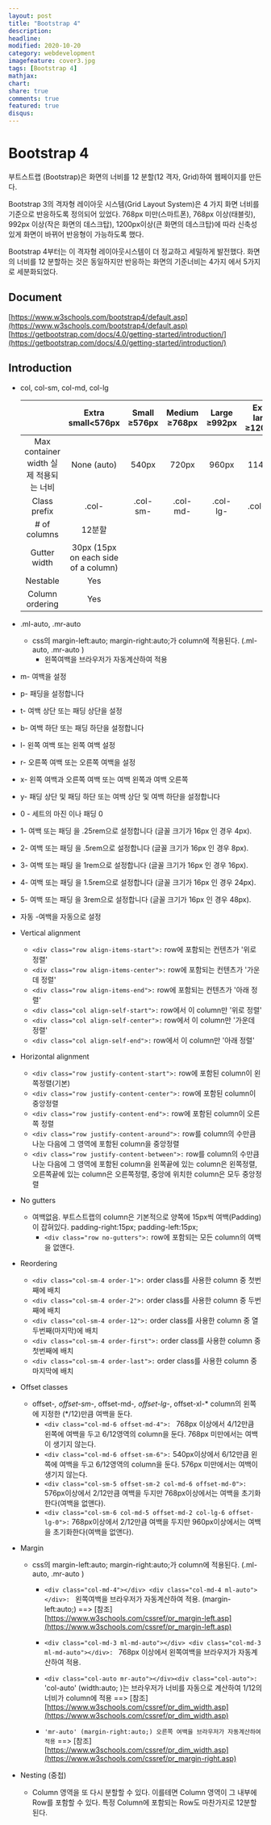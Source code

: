 ```yaml
---
layout: post
title: "Bootstrap 4"
description: 
headline: 
modified: 2020-10-20
category: webdevelopment
imagefeature: cover3.jpg
tags: [Bootstrap 4]
mathjax: 
chart: 
share: true
comments: true
featured: true
disqus:
---
```


# Bootstrap 4

부트스트랩 (Bootstrap)은 화면의 너비를 12 분할(12 격자, Grid)하여 웹페이지를 만든다.

Bootstrap 3의 격자형 레이아웃 시스템(Grid Layout System)은 4 가지 화면 너비를 기준으로 반응하도록 정의되어 있었다.  768px 미만(스마트폰), 768px 이상(태블릿), 992px 이상(작은 화면의 데스크탑), 1200px이상(큰 화면의 데스크탑)에 따라 신축성있게 화면이 바뀌어 반응형이 가능하도록 했다.

Bootstrap 4부터는 이 격자형 레이아웃시스템이 더 정교하고 세밀하게 발전했다.
화면의 너비를 12 분할하는 것은 동일하지만 반응하는 화면의 기준너비는 4가지 에서 5가지로 세분화되었다.

## Document
[https://www.w3schools.com/bootstrap4/default.asp](https://www.w3schools.com/bootstrap4/default.asp)
[https://getbootstrap.com/docs/4.0/getting-started/introduction/](https://getbootstrap.com/docs/4.0/getting-started/introduction/)


## Introduction

- col, col-sm, col-md, col-lg

    |	| Extra small<576px |	Small ≥576px | Medium ≥768px | Large ≥992px	| Extra large ≥1200px |
    |:---:|:---:|:---:|:---:|:---:|:---:|
    | Max container width 실제 적용되는 너비 | None (auto) | 540px | 720px | 960px | 1140px |
    | Class prefix | .col- | .col-sm- | .col-md- | .col-lg- | .col-xl- |
    | # of columns | 12분할 |||||
    | Gutter width | 30px (15px on each side of a column) |||||
    | Nestable | Yes |||||
    | Column ordering | Yes |||||


- .ml-auto, .mr-auto 
    - css의 margin-left:auto; margin-right:auto;가 column에 적용된다. (.ml-auto, .mr-auto )
        - 왼쪽여백을 브라우저가 자동계산하여 적용

- m- 여백을 설정
- p- 패딩을 설정합니다
- t- 여백 상단 또는 패딩 상단을 설정
- b- 여백 하단 또는 패딩 하단을 설정합니다
- l- 왼쪽 여백 또는 왼쪽 여백 설정
- r- 오른쪽 여백 또는 오른쪽 여백을 설정
- x- 왼쪽 여백과 오른쪽 여백 또는 여백 왼쪽과 여백 오른쪽
- y- 패딩 상단 및 패딩 하단 또는 여백 상단 및 여백 하단을 설정합니다
- 0 - 세트의 마진 이나 패딩 0
- 1- 여백 또는 패딩 을 .25rem으로 설정합니다 (글꼴 크기가 16px 인 경우 4px).
- 2- 여백 또는 패딩 을 .5rem으로 설정합니다 (글꼴 크기가 16px 인 경우 8px).
- 3- 여백 또는 패딩 을 1rem으로 설정합니다 (글꼴 크기가 16px 인 경우 16px).
- 4- 여백 또는 패딩 을 1.5rem으로 설정합니다 (글꼴 크기가 16px 인 경우 24px).
- 5- 여백 또는 패딩 을 3rem으로 설정합니다 (글꼴 크기가 16px 인 경우 48px).
- 자동 -여백을 자동으로 설정


- Vertical alignment
    * ```<div class="row align-items-start">:``` row에 포함되는 컨텐츠가 '위로 정렬'
    * ```<div class="row align-items-center">:``` row에 포함되는 컨텐츠가 '가운데 정렬'
    * ```<div class="row align-items-end">:``` row에 포함되는 컨텐츠가 '아래 정렬'
    * ```<div class="col align-self-start">:``` row에서 이 column만 '위로 정렬'
    * ```<div class="col align-self-center">:``` row에서 이 column만 '가운데 정렬'
    * ```<div class="col align-self-end">:``` row에서 이 column만 '아래 정렬'

- Horizontal alignment
    - ```<div class="row justify-content-start">:``` row에 포함된 column이 왼쪽정렬(기본)
    - ```<div class="row justify-content-center">:``` row에 포함된 column이 중앙정렬
    - ```<div class="row justify-content-end">:``` row에 포함된 column이 오른쪽 정렬
    - ```<div class="row justify-content-around">:``` row를 column의 수만큼 나눈 다음에 그 영역에 포함된 column을 중앙정렬
    - ```<div class="row justify-content-between">:``` row를 column의 수만큼 나눈 다음에 그 영역에 포함된 column을 왼쪽끝에 있는 column은 왼쪽정렬, 오른쪽끝에 있는 column은 오른쪽정렬, 중앙에 위치한 column은 모두 중앙정렬

- No gutters
    - 여백없음. 부트스트랩의 column은 기본적으로 양쪽에 15px씩 여백(Padding)이 잡혀있다.
    padding-right:15px; padding-left:15px;
        - ```<div class="row no-gutters">:``` row에 포함되는 모든 column의 여백을 없앤다.

- Reordering
    - ```<div class="col-sm-4 order-1">:``` order class를 사용한 column 중 첫번째에 배치
    - ```<div class="col-sm-4 order-2">:``` order class를 사용한 column 중 두번째에 배치
    - ```<div class="col-sm-4 order-12">:``` order class를 사용한 column 중 열두번째(마지막)에 배치
    - ```<div class="col-sm-4 order-first">:``` order class를 사용한 column 중 첫번째에 배치
    - ```<div class="col-sm-4 order-last">:``` order class를 사용한 column 중 마지막에 배치

- Offset classes
    - offset-*, offset-sm-*, offset-md-*, offset-lg-*, offset-xl-* column의 왼쪽에 지정한 (*/12)만큼 여백을 둔다.
        - ```<div class="col-md-6 offset-md-4">: ``` 768px 이상에서 4/12만큼 왼쪽에 여백을 두고 6/12영역의 column을 둔다. 768px 미만에서는 여백이 생기지 않는다.
        - ```<div class="col-md-6 offset-sm-6">:``` 540px이상에서 6/12만큼 왼쪽에 여백을 두고 6/12영역의 column을 둔다. 576px 미만에서는 여백이 생기지 않는다.
        - ```<div class="col-sm-5 offset-sm-2 col-md-6 offset-md-0">: ``` 576px이상에서 2/12만큼 여백을 두지만 768px이상에서는 여백을 초기화한다(여백을 없앤다).
        - ```<div class="col-sm-6 col-md-5 offset-md-2 col-lg-6 offset-lg-0">:``` 768px이상에서 2/12만큼 여백을 두지만 960px이상에서는 여백을 초기화한다(여백을 없앤다).


- Margin
    - css의 margin-left:auto; margin-right:auto;가 column에 적용된다. (.ml-auto, .mr-auto )
        - ```<div class="col-md-4"></div> <div class="col-md-4 ml-auto"></div>: ``` 왼쪽여백을 브라우저가 자동계산하여 적용. (margin-left:auto;)
        ==> [참조] [https://www.w3schools.com/cssref/pr_margin-left.asp](https://www.w3schools.com/cssref/pr_margin-left.asp)

        - ```<div class="col-md-3 ml-md-auto"></div> <div class="col-md-3 ml-md-auto"></div>: ``` 768px 이상에서 왼쪽여백을 브라우저가 자동계산하여 적용.

        - ```<div class="col-auto mr-auto"></div><div class="col-auto">:``` 'col-auto' (width:auto; )는 브라우저가 너비를 자동으로 계산하여 1/12의 너비가 column에 적용
        ==> [참조] [https://www.w3schools.com/cssref/pr_dim_width.asp](https://www.w3schools.com/cssref/pr_dim_width.asp)

        - ```'mr-auto' (margin-right:auto;) 오른쪽 여백을 브라우저가 자동계산하여 적용```
        ==> [참조] [https://www.w3schools.com/cssref/pr_dim_width.asp](https://www.w3schools.com/cssref/pr_margin-right.asp)

- Nesting (중첩)
    - Column 영역을 또 다시 분할할 수 있다. 이를테면 Column 영역이 그 내부에 Row를 포함할 수 있다.
    특정 Column에 포함되는 Row도 마찬가지로 12분할된다.